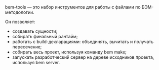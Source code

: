 bem-tools — это набор инструментов для работы с файлами по БЭМ-методологии.

Он позволяет:

* создавать сущности;
* собирать финальный рантайм;
* работать с build-декларациями: объединять, вычитать и получать пересечение;
* собирать весь проект, используя команду bem make;
* запускать разработческий сервер на дереве исходников проекта, используя bem server.
